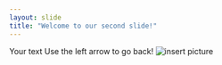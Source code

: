 ```yaml
---
layout: slide
title: "Welcome to our second slide!"
---
```

Your text
Use the left arrow to go back!
![insert picture](https://images.jg-cdn.com/image/c4845e32-b4d2-4790-958b-b79a9a64f6bc.jpg)

